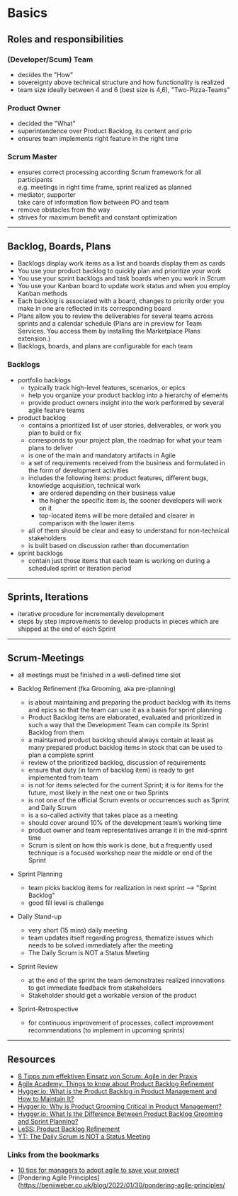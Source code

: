 # Basics

## Roles and responsibilities

### (Developer/Scum) Team

- decides the "How"
- sovereignty above technical structure and how functionality is realized
- team size ideally between 4 and 6 (best size is 4,6), "Two-Pizza-Teams"

### Product Owner

- decided the "What"
- superintendence over Product Backlog, its content and prio
- ensures team implements right feature in the right time

### Scrum Master

- ensures correct processing according Scrum framework for all participants  
  e.g. meetings in right time frame, sprint realized as planned
- mediator, supporter  
  take care of information flow between PO and team
- remove obstacles from the way
- strives for maximum benefit and constant optimization

---

## Backlog, Boards, Plans

- Backlogs display work items as a list and boards display them as cards
- You use your product backlog to quickly plan and prioritize your work
- You use your sprint backlogs and task boards when you work in Scrum
- You use your Kanban board to update work status and when you employ Kanban methods
- Each backlog is associated with a board, changes to priority order you make in one are reflected in its corresponding board
- Plans allow you to review the deliverables for several teams across sprints and a calendar schedule (Plans are in preview for Team Services. You access them by installing the Marketplace Plans extension.)
- Backlogs, boards, and plans are configurable for each team

### Backlogs

- portfolio backlogs
  - typically track high-level features, scenarios, or epics
  - help you organize your product backlog into a hierarchy of elements
  - provide product owners insight into the work performed by several agile feature teams
- product backlog
  - contains a prioritized list of user stories, deliverables, or work you plan to build or fix
  - corresponds to your project plan, the roadmap for what your team plans to deliver
  - is one of the main and mandatory artifacts in Agile
  - a set of requirements received from the business and formulated in the form of development activities
  - includes the following items: product features, different bugs, knowledge acquisition, technical work
    - are ordered depending on their business value
    - the higher the specific item is, the sooner developers will work on it
    - top-located items will be more detailed and clearer in comparison with the lower items
  - all of them should be clear and easy to understand for non-technical stakeholders
  - is built based on discussion rather than documentation
- sprint backlogs
  - contain just those items that each team is working on during a scheduled sprint or iteration period

---

## Sprints, Iterations

- iterative procedure for incrementally development
- steps by step improvements to develop products in pieces which are shipped at the end of each Sprint

---

## Scrum-Meetings

- all meetings must be finished in a well-defined time slot

- Backlog Refinement (fka Grooming, aka pre-planning)
  - is about maintaining and preparing the product backlog with its items and epics so that the team can use it as a basis for sprint planning
  - Product Backlog items are elaborated, evaluated and prioritized in such a way that the Development Team can compile its Sprint Backlog from them
  - a maintained product backlog should always contain at least as many prepared product backlog items in stock that can be used to plan a complete sprint
  - review of the prioritized backlog, discussion of requirements
  - ensure that duty (in form of backlog item) is ready to get implemented from team
  - is not for items selected for the current Sprint; it is for items for the future, most likely in the next one or two Sprints
  - is not one of the official Scrum events or occurrences such as Sprint and Daily Scrum
  - is a so-called activity that takes place as a meeting
  - should cover around 10% of the development team’s working time
  - product owner and team representatives arrange it in the mid-sprint time
  - Scrum is silent on how this work is done, but a frequently used technique is a focused workshop near the middle or end of the Sprint
- Sprint Planning
  - team picks backlog items for realization in next sprint --> "Sprint Backlog"
  - good fill level is challenge
- Daily Stand-up
  - very short (15 mins) daily meeting
  - team updates itself regarding progress, thematize issues which needs to be solved immediately after the meeting
  - The Daily Scrum is NOT a Status Meeting
- Sprint Review
  - at the end of the sprint the team demonstrates realized innovations to get immediate feedback from stakeholders
  - Stakeholder should get a workable version of the product
- Sprint-Retrospective
  - for continuous improvement of processes, collect improvement recommendations (to implement in upcoming sprints)

---

## Resources

- [8 Tipps zum effektiven Einsatz von Scrum: Agile in der Praxis](https://entwickler.de/agile/8-tipps-zum-effektiven-einsatz-von-scrum-agile-in-der-praxis/)
- [Agile Academy: Things to know about Product Backlog Refinement](https://www.agile-academy.com/en/product-owner/product-backlog-refinement-grooming/)
- [Hygger.io: What is the Product Backlog in Product Management and How to Maintain It?](https://hygger.io/blog/what-is-the-product-backlog-in-product-management/)
- [Hygger.io: Why is Product Grooming Critical in Product Management?](https://hygger.io/blog/what-is-product-backlog-grooming-in-product-management/)
- [Hygger.io: What Is the Difference Between Product Backlog Grooming and Sprint Planning?](https://hygger.io/blog/product-backlog-grooming-vs-sprint-planning/)
- [LeSS: Product Backlog Refinement](https://less.works/less/scrum/product-backlog-refinement)
- [YT: The Daily Scrum is NOT a Status Meeting](https://www.youtube.com/watch?v=i7_RPceEIYE)

### Links from the bookmarks

- [10 tips for managers to adopt agile to save your project](https://zenexmachina.com/10-tips-for-adopting-scrum-to-save-your-project/)
- [Pondering Agile Principles](https://benjiweber.co.uk/blog/2022/01/30/pondering-agile-principles/
